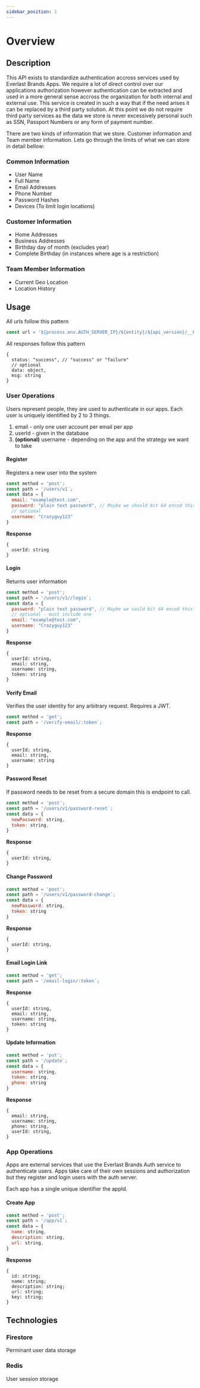 ```yaml
---
sidebar_position: 1
---
```


# Overview

## Description

This API exists to standardize authentication accross services used by Everlast Brands Apps. We require a lot of direct control over our applications authorization however authentication can be extracted and used in a more general sense accross the organization for both internal and external use. This service is created in such a way that if the need arises it can be replaced by a third party solution. At this point we do not require third party services as the data we store is never excessively personal such as SSN, Passport Numbers or any form of payment number.

There are two kinds of information that we store. Customer information and Team member information. Lets go through the limits of what we can store in detail bellow:

### Common Information

- User Name
- Full Name
- Email Addresses
- Phone Number
- Password Hashes
- Devices (To limit login locations)

### Customer Information

- Home Addresses
- Business Addresses
- Birthday day of month (excludes year)
- Complete Birthday (in instances where age is a restriction)

### Team Member Information

- Current Geo Location
- Location History

## Usage

All urls follow this pattern

```Javascript
const url = '${process.env.AUTH_SERVER_IP}/${entity}/${api_version}/__PATH__?appId=${process.env.APP_ID}`
```

All responses follow this pattern

```
{
  status: "success", // "success" or "failure"
  // optional
  data: object,
  msg: string
}
```

### User Operations

Users represent people, they are used to authenticate in our apps. Each user is uniquely identified by 2 to 3 things.

1. email - only one user account per email per app
2. userId - given in the database
3. **(optional)** username - depending on the app and the strategy we want to take

#### Register

Registers a new user into the system

```Javascript
const method = 'post';
const path = '/users/v1`;
const data = {
  email: "example@test.com",
  password: "plain text password", // Maybe we should bit 64 encod this?
  // optional
  username: "Crazyguy123"
}
```

**Response**

```
{
  userId: string
}
```

#### Login

Returns user information

```Javascript
const method = 'post';
const path = '/users/v1//login`;
const data = {
  password: "plain text password", // Maybe we sould bit 64 encod this?
  // optional - must include one
  email: "example@test.com",
  username: "Crazyguy123"
}
```

**Response**

```
{
  userId: string,
  email: string,
  username: string,
  token: string
}
```

#### Verify Email

Verifies the user identity for any arbitrary request. Requires a JWT.

```Javascript
const method = 'get';
const path = '/verify-email/:token`;
```

**Response**

```
{
  userId: string,
  email: string,
  username: string
}
```

#### Password Reset

If password needs to be reset from a secure domain this is endpoint to call.

```Javascript
const method = 'post';
const path = '/users/v1/password-reset`;
const data = {
  newPassword: string,
  token: string,
}
```

**Response**

```
{
  userId: string,
}
```

#### Change Password

```Javascript
const method = 'post';
const path = '/users/v1/password-change`;
const data = {
  newPassword: string,
  token: string
}
```

**Response**

```
{
  userId: string,
}
```

#### Email Login Link

```Javascript
const method = 'get';
const path = '/email-login/:token`;
```

**Response**

```
{
  userId: string,
  email: string,
  username: string,
  token: string
}
```

#### Update Information

```Javascript
const method = 'put';
const path = '/update`;
const data = {
  username: string,
  token: string,
  phone: string
}
```

**Response**

```
{
  email: string,
  username: string,
  phone: string,
  userId: string,
}
```

### App Operations

Apps are external services that use the Everlast Brands Auth service to authenticate users. Apps take care of their own sessions and authorization but they register and login users with the auth server.

Each app has a single unique identifier the appId.

#### Create App

```Javascript
const method = 'post';
const path = '/app/v1`;
const data = {
  name: string,
  description: string,
  url: string,
}
```

**Response**

```
{
  id: string;
  name: string;
  description: string;
  url: string;
  key: string;
}
```

## Technologies

### Firestore

Perminant user data storage

### Redis

User session storage

